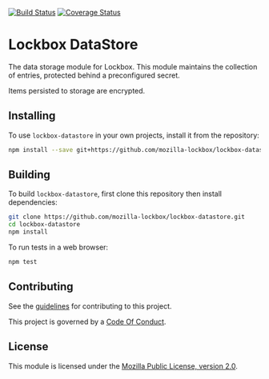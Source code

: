 [![Build Status][travis-image]][travis-link]
[![Coverage Status][codecov-image]][codecov-link]


# Lockbox DataStore #

The data storage module for Lockbox. This module maintains the collection of entries, protected behind a preconfigured secret.

Items persisted to storage are encrypted.

## Installing ##

To use `lockbox-datastore` in your own projects, install it from the repository:

```bash
npm install --save git+https://github.com/mozilla-lockbox/lockbox-datastore.git
```

## Building ##

To build `lockbox-datastore`, first clone this repository then install dependencies:

```bash
git clone https://github.com/mozilla-lockbox/lockbox-datastore.git
cd lockbox-datastore
npm install
```

To run tests in a web browser:

```bash
npm test
```
## Contributing ##

See the [guidelines](./CONTRIBUTING.md) for contributing to this project.

This project is governed by a [Code Of Conduct](./CODE_OF_CONDUCT.md).

## License

This module is licensed under the [Mozilla Public License,
version 2.0](./LICENSE).

[travis-image]: https://travis-ci.org/mozilla-lockbox/lockbox-datastore.svg?branch=master
[travis-link]: https://travis-ci.org/mozilla-lockbox/lockbox-datastore
[codecov-image]: https://img.shields.io/codecov/c/github/mozilla-lockbox/lockbox-datastore.svg
[codecov-link]: https://codecov.io/gh/mozilla-lockbox/lockbox-datastore
